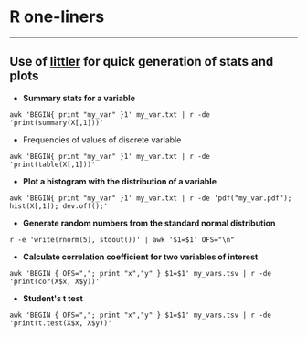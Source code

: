 # R one-liners
---

## Use of [littler](https://github.com/eddelbuettel/littler) for quick generation of stats and plots

- __Summary stats for a variable__
```
awk 'BEGIN{ print "my_var" }1' my_var.txt | r -de 'print(summary(X[,1]))'
```

- Frequencies of values of discrete variable
```
awk 'BEGIN{ print "my_var" }1' my_var.txt | r -de 'print(table(X[,1]))'
```

- __Plot a histogram with the distribution of a variable__
```
awk 'BEGIN{ print "my_var" }1' my_var.txt | r -de 'pdf("my_var.pdf"); hist(X[,1]); dev.off();'
```

- __Generate random numbers from the standard normal distribution__
```
r -e 'write(rnorm(5), stdout())' | awk '$1=$1' OFS="\n"
```

- __Calculate correlation coefficient for two variables of interest__
```
awk 'BEGIN { OFS=","; print "x","y" } $1=$1' my_vars.tsv | r -de 'print(cor(X$x, X$y))'
```

- __Student's t test__
```
awk 'BEGIN { OFS=","; print "x","y" } $1=$1' my_vars.tsv | r -de 'print(t.test(X$x, X$y))'
```
